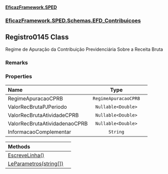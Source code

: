#### [EficazFramework.SPED](EficazFrameworkSPED.md 'EficazFramework SPED')
### [EficazFramework.SPED.Schemas.EFD_Contribuicoes](EficazFramework.SPED.Schemas.EFD_Contribuicoes.md 'EficazFramework.SPED.Schemas.EFD_Contribuicoes')

## Registro0145 Class

Regime de Apuração da Contribuição Previdenciária Sobre a Receita Bruta

### Remarks
### Properties

| Name | Type | |
| :--- | :---: | :--- |
| RegimeApuracaoCPRB | `RegimeApuracaoCPRB` |  |
| ValorRecBrutaPJPeriodo | `Nullable<Double>` |  |
| ValorRecBrutaAtividadeCPRB | `Nullable<Double>` |  |
| ValorRecBrutaAtividadenaoCPRB | `Nullable<Double>` |  |
| InformacaoComplementar | `String` |  |

| Methods | |
| :--- | :--- |
| [EscreveLinha()](EficazFramework.SPED.Schemas.EFD_Contribuicoes/Registro0145/EscreveLinha().md 'EficazFramework.SPED.Schemas.EFD_Contribuicoes.Registro0145.EscreveLinha()') | |
| [LeParametros(string[])](EficazFramework.SPED.Schemas.EFD_Contribuicoes/Registro0145/LeParametros(string[]).md 'EficazFramework.SPED.Schemas.EFD_Contribuicoes.Registro0145.LeParametros(string[])') | |
